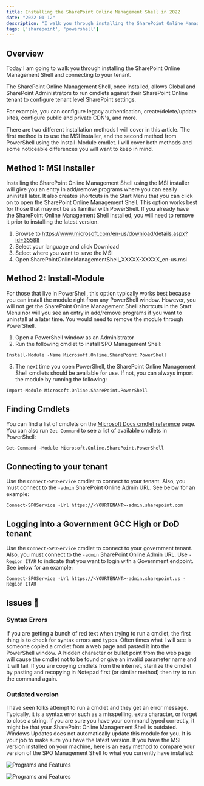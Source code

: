 ```yaml
---
title: Installing the SharePoint Online Management Shell in 2022
date: "2022-01-12"
description: "I walk you through installing the SharePoint Online Management Shell and connecting to your SharePoint Online Tenant"
tags: ['sharepoint', 'powershell']
---
```


## Overview

Today I am going to walk you through installing the SharePoint Online Management Shell and connecting to your tenant. 

The SharePoint Online Management Shell, once installed, allows Global and SharePoint Administrators to run cmdlets against their SharePoint Online tenant to configure tenant level SharePoint settings.

For example, you can configure legacy authentication, create/delete/update sites, configure public and private CDN's, and more.

There are two different installation methods I will cover in this article. The first method is to use the MSI installer, and the second method from PowerShell using the Install-Module cmdlet. I will cover both methods and some noticeable differences you will want to keep in mind.

## Method 1: MSI Installer

Installing the SharePoint Online Management Shell using the MSI installer will give you an entry in add/remove programs where you can easily uninstall later. It also creates shortcuts in the Start Menu that you can click on to open the SharePoint Online Management Shell. This option works best for those that may not be as familiar with PowerShell. If you already have the SharePoint Online Management Shell installed, you will need to remove it prior to installing the latest version.

1. Browse to https://www.microsoft.com/en-us/download/details.aspx?id=35588
2. Select your language and click Download
3. Select where you want to save the MSI
4. Open SharePointOnlineManagementShell_XXXXX-XXXXX_en-us.msi

## Method 2: Install-Module

For those that live in PowerShell, this option typically works best because you can install the module right from any PowerShell window. However, you will not get the SharePoint Online Management Shell shortcuts in the Start Menu nor will you see an entry in add/remove programs if you want to uninstall at a later time. You would need to remove the module through PowerShell.

1. Open a PowerShell window as an Administrator
2. Run the following cmdlet to install SPO Management Shell:

`Install-Module -Name Microsoft.Online.SharePoint.PowerShell`

3. The next time you open PowerShell, the SharePoint Online Management Shell cmdlets should be available for use. If not, you can always import the module by running the following:

`Import-Module Microsoft.Online.SharePoint.PowerShell`

## Finding Cmdlets

You can find a list of cmdlets on the [Microsoft Docs cmdlet reference](https://docs.microsoft.com/en-us/powershell/module/sharepoint-online/?view=sharepoint-ps) page. You can also run `Get-Command` to see a list of available cmdlets in PowerShell:

`Get-Command -Module Microsoft.Online.SharePoint.PowerShell`

## Connecting to your tenant

Use the `Connect-SPOService` cmdlet to connect to your tenant. Also, you must connect to the `-admin` SharePoint Online Admin URL. See below for an example:

`Connect-SPOService -Url https://<YOURTENANT>-admin.sharepoint.com`


## Logging into a Government GCC High or DoD tenant

Use the `Connect-SPOService` cmdlet to connect to your government tenant. Also, you must connect to the `-admin` SharePoint Online Admin URL. Use  `-Region ITAR` to indicate that you want to login with a Government endpoint. See below for an example:

`Connect-SPOService -Url https://<YOURTENANT>-admin.sharepoint.us -Region ITAR`

## Issues 🤯

### Syntax Errors

If you are getting a bunch of red text when trying to run a cmdlet, the first thing is to check for syntax errors and typos. Often times what I will see is someone copied a cmdlet from a web page and pasted it into the PowerShell window. A hidden character or bullet point from the web page will cause the cmdlet not to be found or give an invalid parameter name and it will fail. If you are copying cmdlets from the internet, sterilize the cmdlet by pasting and recopying in Notepad first (or similar method) then try to run the command again.

### Outdated version

I have seen folks attempt to run a cmdlet and they get an error message. Typically, it is a syntax error such as a misspelling, extra character, or forget to close a string. If you are sure you have your command typed correctly, it might be that your SharePoint Online Management Shell is outdated. Windows Updates does not automatically update this module for you. It is your job to make sure you have the latest version. If you have the MSI version installed on your machine, here is an easy method to compare your version of the SPO Management Shell to what you currently have installed: 

![Programs and Features](/assets/spo-mgmt-shell-version-number-download-page.png)

![Programs and Features](/assets/add-remove-programs-spo-mgmt-shell.png)